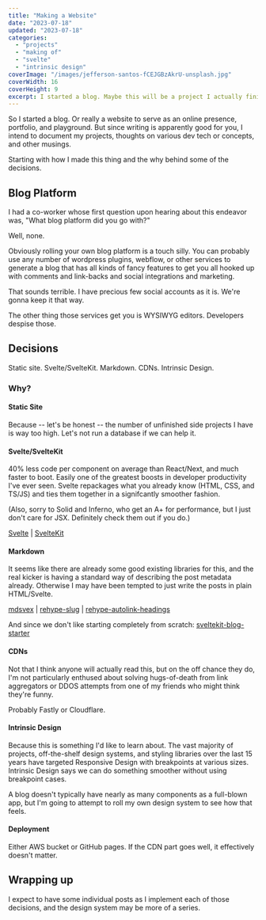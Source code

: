 ```yaml
---
title: "Making a Website"
date: "2023-07-18"
updated: "2023-07-18"
categories:
  - "projects"
  - "making of"
  - "svelte"
  - "intrinsic design"
coverImage: "/images/jefferson-santos-fCEJGBzAkrU-unsplash.jpg"
coverWidth: 16
coverHeight: 9
excerpt: I started a blog. Maybe this will be a project I actually finish?
---
```


So I started a blog. Or really a website to serve as an online presence, portfolio,
and playground. But since writing is apparently good for you, I intend to document
my projects, thoughts on various dev tech or concepts, and other musings.

Starting with how I made this thing and the why behind some of the decisions.

## Blog Platform

I had a co-worker whose first question upon hearing about this endeavor was,
"What blog platform did you go with?"

Well, none.

Obviously rolling your own blog platform is a touch silly. You can probably use
any number of wordpress plugins, webflow, or other services to generate a blog
that has all kinds of fancy features to get you all hooked up with comments
and link-backs and social integrations and marketing.

That sounds terrible. I have precious few social accounts as it is. We're gonna
keep it that way.

The other thing those services get you is WYSIWYG editors. Developers despise
those.

## Decisions

Static site. Svelte/SvelteKit. Markdown. CDNs. Intrinsic Design.

### Why?

#### Static Site

Because -- let's be honest -- the number of unfinished side projects I have is
way too high. Let's not run a database if we can help it.

#### Svelte/SvelteKit

40% less code per component on average than React/Next, and much faster to boot.
Easily one of the greatest boosts in developer productivity I've ever seen.
Svelte repackages what you already know (HTML, CSS, and TS/JS) and ties them
together in a signifcantly smoother fashion.

(Also, sorry to Solid and Inferno, who get an A+ for performance, but I just
don't care for JSX. Definitely check them out if you do.)

[Svelte](https://svelte.dev) |
[SvelteKit](https://kit.svelte.dev)

#### Markdown

It seems like there are already some good existing libraries for this, and the
real kicker is having a standard way of describing the post metadata already.
Otherwise I may have been tempted to just write the posts in plain HTML/Svelte.

[mdsvex](https://mdsvex.com) |
[rehype-slug](https://github.com/rehypejs/rehype-slug) |
[rehype-autolink-headings](https://github.com/rehypejs/rehype-autolink-headings)

And since we don't like starting completely from scratch:
[sveltekit-blog-starter](https://github.com/josh-collinsworth/sveltekit-blog-starter)

#### CDNs

Not that I think anyone will actually read this, but on the off chance they do,
I'm not particularly enthused about solving hugs-of-death from link aggregators
or DDOS attempts from one of my friends who might think they're funny.

Probably Fastly or Cloudflare.

#### Intrinsic Design

Because this is something I'd like to learn about. The vast majority of projects,
off-the-shelf design systems, and styling libraries over the last 15 years
have targeted Responsive Design with breakpoints at various sizes. Intrinsic
Design says we can do something smoother without using breakpoint cases.

A blog doesn't typically have nearly as many components as a full-blown app, but
I'm going to attempt to roll my own design system to see how that feels.

#### Deployment

Either AWS bucket or GitHub pages. If the CDN part goes well, it effectively
doesn't matter.

## Wrapping up

I expect to have some individual posts as I implement each of those decisions,
and the design system may be more of a series.

